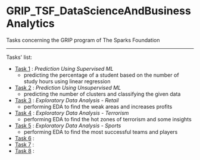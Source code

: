 # GRIP_TSF_DataScienceAndBusinessAnalytics  
Tasks concerning the GRIP program of The Sparks Foundation  

---  
Tasks' list:
* [Task 1](./task_1/task_1.ipynb) : *Prediction Using Supervised ML*  
    * predicting the percentage of a student based on the number of study hours using linear regression
* [Task 2](./task_2/task_2.ipynb) : *Prediction Using Unsupervised ML*  
    * predicting the number of clusters and classifying the given data
* [Task 3](./task_3/task_3.ipynb) : *Exploratory Data Analysis - Retail*  
    * performing EDA to find the weak areas and increases profits
* [Task 4](./task_4/task_4.ipynb) : *Exploratory Data Analysis - Terrorism*  
    * performing EDA to find the hot zones of terrorism and some insights
* [Task 5](./task_5/task_5.ipynb) : *Exploratory Data Analysis - Sports*
    * performing EDA to find the most successful teams and players
* [Task 6](./task_6/task_6.ipynb) : 
* [Task 7](./task_7/task_7.ipynb) : 
* [Task 8](./task_8/task_8.ipynb) : 
